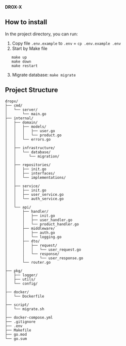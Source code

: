 **DROX-X**

## How to install

In the project directory, you can run:

1. Copy file `.env.example` to `.env` = `cp .env.example .env`
2. Start by Make file
```
   make up
   make down
   make restart
```
3. Migrate database: `make migrate`

## Project Structure

```
dropx/
├── cmd/
│   └── server/
│       └── main.go
├── internal/
│   ├── domain/
│   │   ├── models/
│   │   │   ├── user.go
│   │   │   └── product.go
│   │   └── errors.go
│   │
│   ├── infrastructure/
│   │   └── database/
│   │      └── migration/
│   │
│   ├── repositories/
│   │   ├── init.go
│   │   ├── interfaces/
│   │   └── implementations/
│   │
│   ├── service/
│   │   ├── init.go
│   │   ├── user_service.go
│   │   └── auth_service.go
│   │
│   └── api/
│       ├── handler/
│       │   ├── init.go
│       │   ├── user_handler.go
│       │   └── product_handler.go
│       ├── middleware/
│       │   ├── auth.go
│       │   └── logging.go
│       ├── dto/
│       │   ├── request/
│       │   │   └── user_request.go
│       │   └── response/
│       │       └── user_response.go
│       └── router.go
│
├── pkg/
│   ├── logger/
│   ├── utils/
│   └── config/
│
├── docker/
│   └── Dockerfile
│
├── script/
│   └── migrate.sh
│
├── docker-compose.yml
├── .gitignore
├── .env
├── Makefile                           
├── go.mod
└── go.sum
```